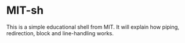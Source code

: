 # MIT-sh
This is a simple educational shell from MIT. It will explain how piping, redirection, block and line-handling works.
